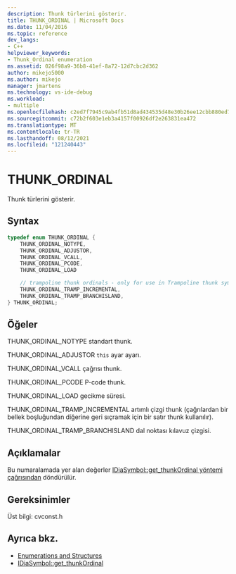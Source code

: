 ```yaml
---
description: Thunk türlerini gösterir.
title: THUNK_ORDINAL | Microsoft Docs
ms.date: 11/04/2016
ms.topic: reference
dev_langs:
- C++
helpviewer_keywords:
- Thunk_Ordinal enumeration
ms.assetid: 026f98a9-36b8-41ef-8a72-12d7cbc2d362
author: mikejo5000
ms.author: mikejo
manager: jmartens
ms.technology: vs-ide-debug
ms.workload:
- multiple
ms.openlocfilehash: c2ed7f7945c9ab4fb51d8ad434535d48e30b26ee12cbb880ed72500330d2c966
ms.sourcegitcommit: c72b2f603e1eb3a4157f00926df2e263831ea472
ms.translationtype: MT
ms.contentlocale: tr-TR
ms.lasthandoff: 08/12/2021
ms.locfileid: "121240443"
---
```

# <a name="thunk_ordinal"></a>THUNK_ORDINAL
Thunk türlerini gösterir.

## <a name="syntax"></a>Syntax

```C++
typedef enum THUNK_ORDINAL {
    THUNK_ORDINAL_NOTYPE,
    THUNK_ORDINAL_ADJUSTOR,
    THUNK_ORDINAL_VCALL,
    THUNK_ORDINAL_PCODE,
    THUNK_ORDINAL_LOAD

    // trampoline thunk ordinals - only for use in Trampoline thunk symbols
    THUNK_ORDINAL_TRAMP_INCREMENTAL,
    THUNK_ORDINAL_TRAMP_BRANCHISLAND,
} THUNK_ORDINAL;
```

## <a name="elements"></a>Öğeler
THUNK_ORDINAL_NOTYPE standart thunk.

THUNK_ORDINAL_ADJUSTOR `this` ayar ayarı.

THUNK_ORDINAL_VCALL çağrısı thunk.

THUNK_ORDINAL_PCODE P-code thunk.

THUNK_ORDINAL_LOAD gecikme süresi.

THUNK_ORDINAL_TRAMP_INCREMENTAL artımlı çizgi thunk (çağrılardan bir bellek boşluğundan diğerine geri sıçramak için bir satır thunk kullanılır).

THUNK_ORDINAL_TRAMP_BRANCHISLAND dal noktası kılavuz çizgisi.

## <a name="remarks"></a>Açıklamalar
Bu numaralamada yer alan değerler [IDiaSymbol::get_thunkOrdinal yöntemi çağrısından](../../debugger/debug-interface-access/idiasymbol-get-thunkordinal.md) döndürülür.

## <a name="requirements"></a>Gereksinimler
Üst bilgi: cvconst.h

## <a name="see-also"></a>Ayrıca bkz.
- [Enumerations and Structures](../../debugger/debug-interface-access/enumerations-and-structures.md)
- [IDiaSymbol::get_thunkOrdinal](../../debugger/debug-interface-access/idiasymbol-get-thunkordinal.md)
